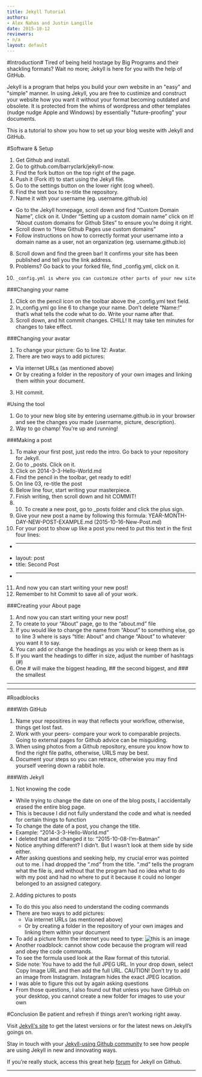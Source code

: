 ```yaml
---
title: Jekyll Tutorial
authors:
- Alex Nahas and Justin Langille
date: 2015-10-12
reviewers:
- n/a
layout: default
---
```


#Introduction#
Tired of being held hostage by Big Programs and their shackling formats?  Wait no more; Jekyll is here for you with the help of GitHub.

Jekyll is a program that helps you build your own website in an "easy" and "simple" manner. In using Jekyll, you are free to custimize and construct your website how you want it without your format becoming outdated and obsolete.  It is protected from the whims of wordpress and other templates (nudge nudge Apple and Windows) by essentially "future-proofing" your documents.

This is a tutorial to show you how to set up your blog wesite with Jekyll and GitHub.


#Software & Setup

1.	Get Github and install. 
2.	Go to github.com/barryclark/jekyll-now.
3.	Find the fork button on the top right of the page.
4.	Push it (Fork it!) to start using the Jekyll file. 
5.	Go to the settings button on the lower right (cog wheel).
6.	Find the text box to re-title the repository.
7.	Name it with your username (eg. username.github.io) 
  - Go to the Jekyll homepage, scroll down and find “Custom Domain Name”, click on it. Under “Setting up a custom domain name” click on it! 
“About custom domains for Github Sites” to ensure you’re doing it right. 
  - Scroll down to “How Github Pages use custom domains” 
  -	Follow instructions on how to correctly format your username into a domain name as a user, not an organization (eg. username.github.io)
8.	Scroll down and find the green bar! It confirms your site has been published and tell you the link address. 
9.	Problems? Go back to your forked file, find _config.yml, click on it.
10.		_config.yml is where you can customize other parts of your new site 

###Changing your name
1.	Click on the pencil icon on the toolbar above the _config.yml text field. 
2.	In_config.yml go line 6 to change your name. Don’t delete “Name:!”  that’s what tells the code what to do. Write your name after that. 
3.	Scroll down, and hit commit changes. CHILL! It may take ten minutes for changes to take effect. 

###Changing your avatar
1. To change your picture: Go to line 12: Avatar. 
2. There are two ways to add pictures:
  *  Via internet URLs (as mentioned above)
  *  Or by creating a folder in the repository of your own images and linking them within your document.
3. Hit commit. 

#Using the tool
1.	Go to your new blog site by entering username.github.io in your browser and see the changes you made (username, picture, description). 
2.	Way to go champ! You’re up and running! 

###Making a post
1.	To make your first post, just redo the intro. Go back to your repository for Jekyll. 
2.	Go to _posts. Click on it. 
3.	Click on 2014-3-3-Hello-World.md 
4.	Find the pencil in the toolbar, get ready to edit!
5.	On line 03, re-title the post
6.	Below line four, start writing your masterpiece. 
7.	Finish writing, then scroll down and hit COMMIT!
8.	10.	To create a new post, go to _posts folder and click the plus sign.
9.	Give your new post a name by following this formula: YEAR-MONTH-DAY-NEW-POST-EXAMPLE.md (2015-10-16-New-Post.md)
10.	For your post to show up like a post you need to put this text in the first four lines: 
 *	---
 *	layout: post
 *	title: Second Post
 *	---
11.	And now you can start writing your new post!
12.	Remember to hit Commit to save all of your work.

###Creating your About page	
1.	And now you can start writing your new post!
2.	To create to your “About” page, go to the “about.md” file
3.	If you would like to change the name from “About” to something else, go to line 3 where is says “title: About” and change “About” to whatever you want it to say.
4.	You can add or change the headings as you wish or keep them as is
5.	If you want the headings to differ in size, adjust the number of hashtags (#) 
6.	 One # will make the biggest heading, ## the second biggest, and ### the smallest

----
****

#Roadblocks

###With GitHub
1. Name your repositires in way that reflects your workflow, otherwise, things get lost fast.
2. Work with your peers- compare your work to comparable projects. Going to external pages for Github advice can be misguiding.
3. When using photos from a Github repository, ensure you know how to find the right file paths, otherwise, URLS may be best.
4. Document your steps so you can retrace, otherwise you may find yourself veering down a rabbit hole.

###With Jekyll
1. Not knowing the code
  -	While trying to change the date on one of the blog posts, I accidentally erased the entire blog page.
  -	This is because I did not fully understand the code and what is needed for certain things to function
  -	To change the date of a post, you change the title.  
  -	Example: “2014-3-3-Hello-World.md”
  -	I deleted that and changed it to: “2015-10-08-I’m-Batman”
  -	Notice anything different?  I didn’t.  But I wasn’t look at them side by side either.
  -	After asking questions and seeking help, my crucial error was pointed out to me.  I had dropped the “.md” from the title.  “.md” tells the program what the file is, and without that the program had no idea what to do with my post and had no where to put it because it could no longer belonged to an assigned category.
2.	Adding pictures to posts
  -	To do this you also need to understand the coding commands
  -	There are two ways to add pictures:
      *	Via internet URLs (as mentioned above)
      *	Or by creating a folder in the repository of your own images and linking them within your document
  -	To add a picture form the internet you need to type: ![this is an image](http://bitbyteyum.com/images/posts/jekyll+github.png) 
  - Another roadblock: cannot show code because the program will read and obey the code commands.
  - To see the formula used look at the Raw format of this tutorial.
  -	Side note: You have to add the full JPEG URL. In your drop down, select Copy Image URL and then add the full URL. CAUTION! Don’t try to add an image from Instagram. Instagram hides the exact JPEG location.
  -	I was able to figure this out by again asking questions
  -	From those questions, I also found out that unless you have GitHub on your desktop, you cannot create a new folder for images to use your own


#Conclusion
Be patient and refresh if things aren’t working right away.

Visit [Jekyll's site](https://jekyllrb.com) to get the latest versions or for the latest news on Jekyll’s goings on. 

Stay in touch with your [Jekyll-using Github community](https://github.com/barryclark/jekyll-now) to see how people are using Jekyll in new and innovating ways. 

If you’re really stuck, access this great help [forum](https://github.com/jekyll/jekyll-help) for Jekyll on Github.

----

